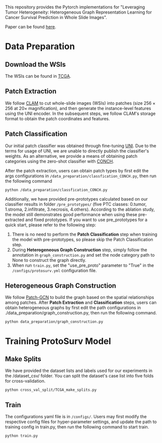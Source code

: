 This repository provides the Pytorch implementations for "Leveraging Tumor Heterogeneity: Heterogeneous Graph Representation Learning for Cancer Survival Prediction in Whole Slide Images".

Paper can be found [here](https://openreview.net/pdf?id=tsIKrvexBd).
# Data Preparation
## Download the WSIs
The WSIs can be found in [TCGA](https://www.cancer.gov/tcga).

## Patch Extraction
We follow [CLAM](https://github.com/mahmoodlab/CLAM) to cut whole-slide images (WSIs) into patches (size $256\times 256$ at $20\times$ magnification),
and then generate the instance-level features using the UNI encoder.
In the subsequent steps, we follow CLAM's storage format to obtain the patch coordinates and features.

## Patch Classification
Our initial patch classifier was obtained through fine-tuning [UNI](https://huggingface.co/MahmoodLab/UNI). 
Due to the terms for usage of UNI, 
we are unable to directly publish the classifier's weights.
As an alternative, we provide a means of obtaining patch categories using the zero-shot classifier with [CONCH](https://github.com/mahmoodlab/CONCH).

After the patch extraction, 
users can obtain patch types by first edit the args configurations in `/data_preparation/classfication_CONCH.py`,
then run the following command
```
python /data_preparation/classfication_CONCH.py
```
Additionally, we have provided pre-prototypes calculated based on our classifier results in folder `/pre_prototypes/` 
(five PTC classes: 0.tumor, 1.stroma, 2.infiltrate, 3.necrosis, 4.others).
According to the ablation study, 
the model still demonstrates good performance when using these pre-extracted and fixed prototypes.
If you want to use pre_prototypes for a quick start, please refer to the following step:
1. There is no need to perform the **Patch Classification** step when training the model with pre-prototypes, 
so please skip the Patch Classification step.
2. During **Heterogeneous Graph Construction** step, 
simply follow the annotation in `graph_construction.py` and set the node category path to None to construct the graph directly. 
3. When run `train.py`, set the "use_pre_proto" parameter to "True" in the `/configs/protosurv.yml` configuration file.

## Heterogeneous Graph Construction
We follow [Patch-GCN](https://github.com/mahmoodlab/Patch-GCN) to build the graph based on the spatial relationships among patches.
After **Patch Extraction** and **Classification** steps,
users can obtain heterogeneous graphs by first edit the path configurations in ./data_preparation/graph_construction.py, 
then run the following command.

```
python data_preparation/graph_construction.py
```

# Training ProtoSurv Model
## Make Splits
We have provided the dataset lists and labels used for our experiments in the /dataset_csv/ folder.
You can split the dataset's case list into five folds for cross-validation.

```
python cross_val_split/TCGA_make_splits.py
```

## Train
The configurations yaml file is in `/configs/`. 
Users may first modify the respective config files for hyper-parameter settings, and update the path to training config in train.py,
then run the following command to start train.

```
python train.py
```



